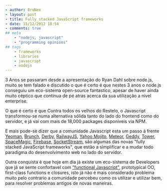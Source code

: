```yaml
---
- author: BruNex
- layout: post
- title: Fully stacked JavaScript frameworks
- date: 15/12/2012 18:54
- comments: true
## meta
    - "nodejs, javascript"
    - "programming opinions"
## tags
	- frameworks
	- libraries
	- javascript
	- nodejs
---
```


3 Anos se passaram desde a apresentação do Ryan Dahl sobre node.js, muito se tem falado e discutido o que é certo é que nestes 3 anos o node.js conseguiu um eco-sistema open-source fantastico, apesar de haver ainda muito céptico que continua de pé atras acerca da sua utilização a nivel enterprise.

O que é certo é que Contra todos os velhos do Restelo, o Javascript transformou-se numa alternativa sólida tanto do lado do frontend como do servidor, e já vai com mais de 18,000 packages disponiveis via NPM.

E mais pode-se dizer que a comunidade Javascript esta um passo á frente [Yeoman](http://yeoman.io/), [Brunch](http://brunch.io/), [Derby](http://derbyjs.com/), [RailwayJS](http://railwayjs.com/), [Yahoo Mojito](http://developer.yahoo.com/cocktails/mojito/), [Meteor](http://meteor.com/), [Geddy](http://geddyjs.org/), [Tower](http://towerjs.org/), [SpaceMagic](http://spacemagic.io/), [Firebase](https://www.firebase.com/), [SocketStream](http://www.socketstream.org/), são algumas das novas "fully stacked JavaScript frameworks", que estão a simplificar e a mudar todo paradigma do desenvolvimento web no lado do servidor.

Outra conquista é que hoje em dia já existe um eco-sistema de Developers que já se sente confortavel com ["functional Javascript"](http://killdream.github.com/blog/2011/10/understanding-javascript-oop/), prototypical OO, first-class functions e closures, isto já não é mais considerado problema muito pelo contrario a comunidade percebeu como os utilizar e utilizar bem, para resolver problemas antigos de novas maneiras.
